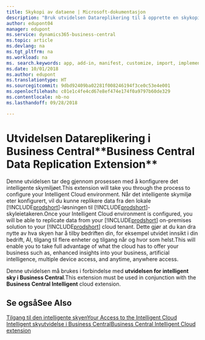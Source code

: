 ```yaml
---
title: Skykopi av dataene | Microsoft-dokumentasjon
description: "Bruk utvidelsen Datareplikering til å opprette en skykopi av dataene slik at du er koblet til den intelligente skyen."
author: edupont04
manager: edupont
ms.service: dynamics365-business-central
ms.topic: article
ms.devlang: na
ms.tgt_pltfrm: na
ms.workload: na
ms. search.keywords: app, add-in, manifest, customize, import, implement
ms.date: 10/01/2018
ms.author: edupont
ms.translationtype: HT
ms.sourcegitcommit: 9dbd92409ba02281f008246194f3ce0c53e4e001
ms.openlocfilehash: c01e1c4fe4cd67e8ef474e174f0a9797b60de329
ms.contentlocale: nb-no
ms.lasthandoff: 09/28/2018

---
```


# <a name="business-central-data-replication-extension"></a><span data-ttu-id="b4847-103">Utvidelsen Datareplikering i Business Central\*\*</span><span class="sxs-lookup"><span data-stu-id="b4847-103">Business Central Data Replication Extension\*\*</span></span>

<span data-ttu-id="b4847-104">Denne utvidelsen tar deg gjennom prosessen med å konfigurere det intelligente skymiljøet.</span><span class="sxs-lookup"><span data-stu-id="b4847-104">This extension will take you through the process to configure your Intelligent Cloud environment.</span></span>  <span data-ttu-id="b4847-105">Når det intelligente skymiljø eter konfigurert, vil du kunne replikere data fra den lokale [!INCLUDE[prodshort](includes/prodshort.md)]-løsningen til [!INCLUDE[prodshort](includes/prodshort.md)]-skyleietakeren.</span><span class="sxs-lookup"><span data-stu-id="b4847-105">Once your Intelligent Cloud environment is configured, you will be able to replicate data from your [!INCLUDE[prodshort](includes/prodshort.md)] on-premises solution to your [!INCLUDE[prodshort](includes/prodshort.md)] cloud tenant.</span></span>  <span data-ttu-id="b4847-106">Dette gjør at du kan dra nytte av hva skyen har å tilby bedriften din, for eksempel utvidet innsikt i din bedrift, AI, tilgang til flere enheter og tilgang når og hvor som helst.</span><span class="sxs-lookup"><span data-stu-id="b4847-106">This will enable you to take full advantage of what the cloud has to offer your business such as, enhanced insights into your business, artificial intelligence, multiple device access, and anytime, anywhere access.</span></span>

<span data-ttu-id="b4847-107">Denne utvidelsen må brukes i forbindelse med **utvidelsen for intelligent sky i Business Central**.</span><span class="sxs-lookup"><span data-stu-id="b4847-107">This extension must be used in conjunction with the **Business Central Intelligent** cloud extension.</span></span>

## <a name="see-also"></a><span data-ttu-id="b4847-108">Se også</span><span class="sxs-lookup"><span data-stu-id="b4847-108">See Also</span></span>

[<span data-ttu-id="b4847-109">Tilgang til den intelligente skyen</span><span class="sxs-lookup"><span data-stu-id="b4847-109">Your Access to the Intelligent Cloud</span></span>](about-intelligent-cloud.md)  
[<span data-ttu-id="b4847-110">Intelligent skyutvidelse i Business Central</span><span class="sxs-lookup"><span data-stu-id="b4847-110">Business Central Intelligent Cloud extension</span></span>](ui-extensions-intelligent-cloud.md)  

